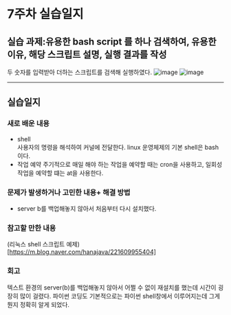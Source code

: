 # 7주차 실습일지

## 실습 과제:유용한 bash script 를 하나 검색하여, 유용한 이유, 해당 스크립트 설명, 실행 결과를 작성  
두 숫자를 입력받아 더하는 스크립트를 검색해 실행하였다.
![image](https://user-images.githubusercontent.com/80257523/115287374-2a788680-a18b-11eb-93e3-87bbc922a345.png)
![image](https://user-images.githubusercontent.com/80257523/115287667-7f1c0180-a18b-11eb-82f6-0b200525f08d.png)

- - -
## 실습일지

### 새로 배운 내용
* shell    
사용자의 명령을 해석하여 커널에 전달한다. linux 운영체제의 기본 shell은 bash이다.
* 작업 예약
주기적으로 매일 해야 하는 작업을 예약할 때는 cron을 사용하고, 일회성 작업을 예약할 떄는 at을 사용한다.    

### 문제가 발생하거나 고민한 내용+ 해결 방법
* server b를 백업해놓지 않아서 처음부터 다시 설치했다.    
### 참고할 만한 내용
 (리눅스 shell 스크립트 예제)[https://m.blog.naver.com/hanajava/221609955404]    
### 회고
텍스트 환경의 server(b)를 백업해놓지 않아서 어쩔 수 없이 재설치를 했는데 시간이 굉장히 많이 걸렸다. 
파이썬 코딩도 기본적으로는 파이썬 shell창에서 이루어지는데 그게 뭔지 정확히 알게 되었다.
